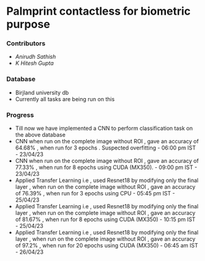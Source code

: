 # Palmprint contactless for biometric purpose 


### Contributors 
- _Anirudh Sathish_ 
- _K Hitesh Gupta_

### Database 
- Birjland university db 
- Currently all tasks are being run on this 

### Progress 
- Till now we have implemented a CNN to perform classification task on the above database
- CNN when run on the complete image without ROI , gave an accuracy of 64.68% , when run for 3 epochs . Suspected overfitting - 06:00 pm IST - 23/04/23
- CNN when run on the complete image without ROI , gave an accuracy of 77.33% , when run for 8 epochs using CUDA (MX350). - 09:00 pm IST - 23/04/23
- Applied Transfer Learning i.e , used Resnet18 by modifying only the final layer , when run on the complete image without ROI , gave an accuracy of 76.39% , when run for 3 epochs using CPU - 05:45 pm IST - 25/04/23
- Applied Transfer Learning i.e , used Resnet18 by modifying only the final layer , when run on the complete image without ROI , gave an accuracy of 81.67% , when run for 8 epochs using CUDA (MX350) - 10:15 pm IST - 25/04/23
- Applied Transfer Learning i.e , used Resnet18 by modifying only the final layer , when run on the complete image without ROI , gave an accuracy of 97.2% , when run for 20 epochs using CUDA (MX350) - 06:45 am IST - 26/04/23
